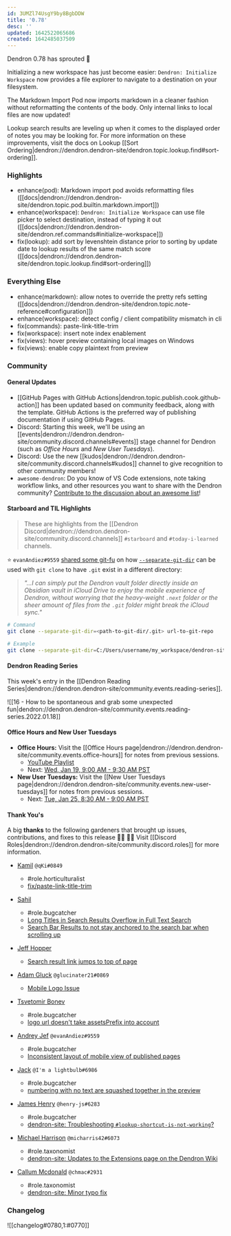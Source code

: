 ```yaml
---
id: 3UMZl74UsgY9by8BgbDDW
title: '0.78'
desc: ''
updated: 1642522065686
created: 1642485037509
---
```


Dendron 0.78 has sprouted  🌱

Initializing a new workspace has just become easier: `Dendron: Initialize Workspace` now provides a file explorer to navigate to a destination on your filesystem.

The Markdown Import Pod now imports markdown in a cleaner fashion without reformatting the contents of the body. Only internal links to local files are now updated!

Lookup search results are leveling up when it comes to the displayed order of notes you may be looking for. For more information on these improvements, visit the docs on Lookup [[Sort Ordering|dendron://dendron.dendron-site/dendron.topic.lookup.find#sort-ordering]].

### Highlights
- enhance(pod): Markdown import pod avoids reformatting files ([[docs|dendron://dendron.dendron-site/dendron.topic.pod.builtin.markdown.import]])
- enhance(workspace): `Dendron: Initialize Workspace` can use file picker to select destination, instead of typing it out ([[docs|dendron://dendron.dendron-site/dendron.ref.commands#initialize-workspace]])
- fix(lookup): add sort by levenshtein distance prior to sorting by update date to lookup results of the same match score ([[docs|dendron://dendron.dendron-site/dendron.topic.lookup.find#sort-ordering]])

### Everything Else
- enhance(markdown): allow notes to override the pretty refs setting ([[docs|dendron://dendron.dendron-site/dendron.topic.note-reference#configuration]])
- enhance(workspace): detect config / client compatibility mismatch in cli
- fix(commands): paste-link-title-trim
- fix(workspace): insert note index enablement
- fix(views): hover preview containing local images on Windows
- fix(views): enable copy plaintext from preview

### Community

#### General Updates

- [[GitHub Pages with GitHub Actions|dendron.topic.publish.cook.github-action]] has been updated based on community feedback, along with the template. GitHub Actions is the preferred way of publishing documentation if using GitHub Pages.
- Discord: Starting this week, we'll be using an [[events|dendron://dendron.dendron-site/community.discord.channels#events]] stage channel for Dendron (such as _Office Hours_ and _New User Tuesdays_).
- Discord: Use the new [[kudos|dendron://dendron.dendron-site/community.discord.channels#kudos]] channel to give recognition to other community members!
- `awesome-dendron`: Do you know of VS Code extensions, note taking workflow links, and other resources you want to share with the Dendron community? [Contribute to the discussion about an awesome list](https://github.com/dendronhq/dendron/discussions/2118)!

#### Starboard and TIL Highlights
> These are highlights from the [[Dendron Discord|dendron://dendron.dendron-site/community.discord.channels]] `#starboard` and `#today-i-learned` channels.

⭐ `evanAndiez#9559` [shared some git-fu](https://discordapp.com/channels/717965437182410783/742532267058004098/931750095471394856) on how [`--separate-git-dir`](https://git-scm.com/docs/git-clone#Documentation/git-clone.txt---separate-git-dirltgitdirgt) can be used with `git clone` to have `.git` exist in a different directory:

> _"...I can simply put the Dendron vault folder directly inside an Obsidian vault in iCloud Drive to enjoy the mobile experience of Dendron, without worrying that the heavy-weight `.next` folder or the sheer amount of files from the `.git` folder might break the iCloud sync."_

```bash
# Command
git clone --separate-git-dir=<path-to-git-dir/.git> url-to-git-repo

# Example
git clone --separate-git-dir=C:/Users/username/my_workspace/dendron-site-git/.git url-to-git-repo
```

#### Dendron Reading Series

This week's entry in the [[Dendron Reading Series|dendron://dendron.dendron-site/community.events.reading-series]].

![[16 - How to be spontaneous and grab some unexpected fun|dendron://dendron.dendron-site/community.events.reading-series.2022.01.18]]

#### Office Hours and New User Tuesdays

- **Office Hours:** Visit the [[Office Hours page|dendron://dendron.dendron-site/community.events.office-hours]] for notes from previous sessions.
    - [YouTube Playlist](https://link.dendron.so/6yPa)
    - Next: [Wed, Jan 19, 9:00 AM - 9:30 AM PST](https://link.dendron.so/luma)
- **New User Tuesdays:** Visit the [[New User Tuesdays page|dendron://dendron.dendron-site/community.events.new-user-tuesdays]] for notes from previous sessions.
    - Next: [Tue, Jan 25, 8:30 AM - 9:00 AM PST](https://link.dendron.so/luma)

#### Thank You's

A big **thanks** to the following gardeners that brought up issues, contributions, and fixes to this release :man_farmer: :woman_farmer: 
Visit [[Discord Roles|dendron://dendron.dendron-site/community.discord.roles]] for more information.

- [Kamil](https://github.com/KamQb) `@qKi#0849`
  - #role.horticulturalist
  - [fix/paste-link-title-trim](https://github.com/dendronhq/dendron/pull/1961)

- [Sahil](https://github.com/sahil48)
  - #role.bugcatcher
  - [Long Titles in Search Results Overflow in Full Text Search](https://github.com/dendronhq/dendron/issues/2127)
  - [Search Bar Results to not stay anchored to the search bar when scrolling up](https://github.com/dendronhq/dendron/issues/2128)

- [Jeff Hopper](https://github.com/HopperTech)
  - [Search result link jumps to top of page](https://github.com/dendronhq/dendron/issues/2144)

- [Adam Gluck](https://github.com/aglucky) `@glucinater21#0869`
  - [Mobile Logo Issue](https://github.com/dendronhq/dendron/issues/2159)

- [Tsvetomir Bonev](https://github.com/invakid404)
  - #role.bugcatcher
  - [logo url doesn't take assetsPrefix into account](https://github.com/dendronhq/dendron/issues/2161)

- [Andrey Jef](https://github.com/andrey-jef) `@evanAndiez#9559`
  - #role.bugcatcher
  - [Inconsistent layout of mobile view of published pages](https://github.com/dendronhq/dendron/issues/2175)

- [Jack](https://github.com/imalightbulb) `@I'm a lightbulb#6986`
  - #role.bugcatcher
  - [numbering with no text are squashed together in the preview](https://github.com/dendronhq/dendron/issues/2178)

- [James Henry](https://github.com/henry-js) `@henry-js#6283`
  - #role.bugcatcher
  - [dendron-site: Troubleshooting `#lookup-shortcut-is-not-working`?](https://github.com/dendronhq/dendron-site/issues/357)

- [Michael Harrison](https://github.com/micharris42) `@micharris42#6073`
  - #role.taxonomist
  - [dendron-site: Updates to the Extensions page on the Dendron Wiki](https://github.com/dendronhq/dendron-site/issues/359)

- [Callum Mcdonald](https://github.com/chmac) `@chmac#2931`
  - #role.taxonomist
  - [dendron-site: Minor typo fix](https://github.com/dendronhq/dendron-site/pull/365)

### Changelog
![[changelog#0780,1:#0770]]